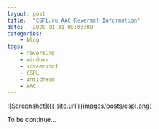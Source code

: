 ```yaml
---
layout: post
title:	"CSPL.ru AAC Reversal Information"
date:	2020-01-31 00:00:00
categories:
    - blog
tags:
    - reversing
    - windows
    - screenshot
    - CSPL
    - anticheat
    - AAC
---
```


![Screenshot]({{ site.url }}images/posts/cspl.png)



To be continue...
